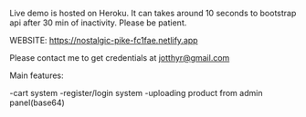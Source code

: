 Live demo is hosted on Heroku.
It can takes around 10 seconds to bootstrap api after 30 min of inactivity. Please be patient.

WEBSITE: https://nostalgic-pike-fc1fae.netlify.app

Please contact me to get credentials at jotthyr@gmail.com

Main features:

-cart system
-register/login system
-uploading product from admin panel(base64)
